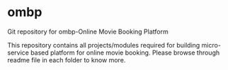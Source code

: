 # ombp
Git repository for ombp-Online Movie Booking Platform

This repository contains all projects/modules required for building micro-service based platform for online movie booking. Please browse through readme file in each folder to know more.
